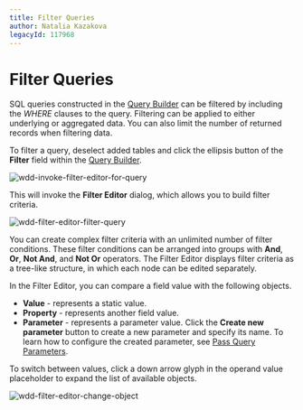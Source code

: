 ```yaml
---
title: Filter Queries
author: Natalia Kazakova
legacyId: 117968
---
```

# Filter Queries
SQL queries constructed in the [Query Builder](../query-builder.md) can be filtered by including the _WHERE_ clauses to the query. Filtering can be applied to either underlying or aggregated data. You can also limit the number of returned records when filtering data.

To filter a query, deselect added tables and click the ellipsis button of the **Filter** field within the [Query Builder](../query-builder.md).

![wdd-invoke-filter-editor-for-query](../../../../images/img125644.png)

This will invoke the **Filter Editor** dialog, which allows you to build filter criteria.

![wdd-filter-editor-filter-query](../../../../images/img124905.png)

You can create complex filter criteria with an unlimited number of filter conditions. These filter conditions can be arranged into groups with **And**, **Or**, **Not And**, and **Not Or** operators. The Filter Editor displays filter criteria as a tree-like structure, in which each node can be edited separately.

In the Filter Editor, you can compare a field value with the following objects.
* **Value** - represents a static value.
* **Property** - represents another field value.
* **Parameter** - represents a parameter value. Click the **Create new parameter** button to create a new parameter and specify its name. To learn how to configure the created parameter, see [Pass Query Parameters](pass-query-parameters.md).

To switch between values, click a down arrow glyph in the operand value placeholder to expand the list of available objects.

![wdd-filter-editor-change-object](../../../../images/img126182.png)